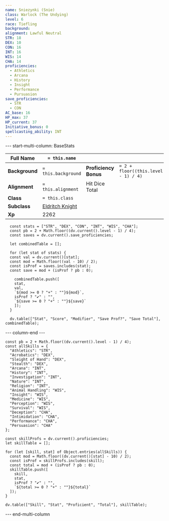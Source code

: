 ```yaml
---
name: Sniezynki (Snie)
class: Warlock (The Undying)
level: 6
race: Tiefling
background: 
alignment: Lawful Neutral
STR: 18
DEX: 10
CON: 16
INT: 16
WIS: 14
CHA: 14
proficiencies:
  - Athletics
  - Arcana
  - History
  - Insight
  - Performance
  - Pursuasion
save_proficiencies:
  - STR
  - CON
AC_base: 16
HP_max: 37
HP_current: 37
Initiative_bonus: 0
spellcasting_ability: INT
---
```


--- start-multi-column: BaseStats  

| **Full Name**  | `= this.name`     |  |  | 
| -------------- | ------------------- | ---| ---|
| **Background** | `= this.background `             | **Proficiency Bonus** | `= 2 + floor((this.level - 1) / 4)` |
| **Alignment**  | `= this.alignment`      | Hit Dice Total | 
| **Class**      | `= this.class`             |
| **Subclass**   | [Eldritch Knight]() |
| **Xp**         | 2262                |



```dataviewjs
  const stats = ["STR", "DEX", "CON", "INT", "WIS", "CHA"];
  const pb = 2 + Math.floor((dv.current().level - 1) / 4);
  const saves = dv.current().save_proficiencies;

  let combinedTable = [];

  for (let stat of stats) {
  const val = dv.current()[stat];
  const mod = Math.floor((val - 10) / 2);
  const isProf = saves.includes(stat);
  const save = mod + (isProf ? pb : 0);

    combinedTable.push([
    stat,
    val,
    `${mod >= 0 ? "+" : ""}${mod}`,
    isProf ? "✔️" : "",
    `${save >= 0 ? "+" : ""}${save}`
    ]);
  }

  dv.table(["Stat", "Score", "Modifier", "Save Prof?", "Save Total"], combinedTable);
```

--- column-end ---

```dataviewjs
const pb = 2 + Math.floor((dv.current().level - 1) / 4);
const allSkills = {
  "Athletics": "STR",
  "Acrobatics": "DEX",
  "Sleight of Hand": "DEX",
  "Stealth": "DEX",
  "Arcana": "INT",
  "History": "INT",
  "Investigation": "INT",
  "Nature": "INT",
  "Religion": "INT",
  "Animal Handling": "WIS",
  "Insight": "WIS",
  "Medicine": "WIS",
  "Perception": "WIS",
  "Survival": "WIS",
  "Deception": "CHA",
  "Intimidation": "CHA",
  "Performance": "CHA",
  "Persuasion": "CHA"
};

const skillProfs = dv.current().proficiencies;
let skillTable = [];

for (let [skill, stat] of Object.entries(allSkills)) {
  const mod = Math.floor((dv.current()[stat] - 10) / 2);
  const isProf = skillProfs.includes(skill);
  const total = mod + (isProf ? pb : 0);
  skillTable.push([
    skill,
    stat,
    isProf ? "✔️" : "",
    `${total >= 0 ? "+" : ""}${total}`
  ]);
}

dv.table(["Skill", "Stat", "Proficient", "Total"], skillTable);
```


--- end-multi-column

